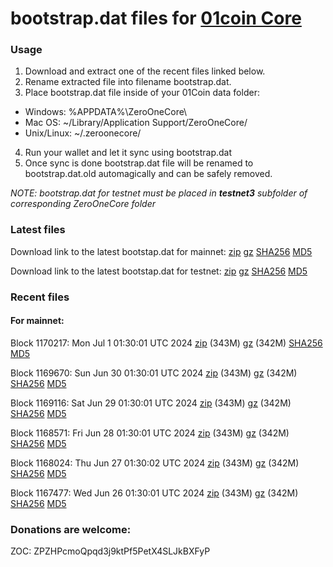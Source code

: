 # bootstrap.dat files for [01coin Core](https://01coin.io)

### Usage

1. Download and extract one of the recent files linked below.
2. Rename extracted file into filename bootstrap.dat.
3. Place bootstrap.dat file inside of your 01Coin data folder:
 - Windows: %APPDATA%\ZeroOneCore\
 - Mac OS: ~/Library/Application Support/ZeroOneCore/
 - Unix/Linux: ~/.zeroonecore/
4. Run your wallet and let it sync using bootstrap.dat
5. Once sync is done bootstrap.dat file will be renamed to bootstrap.dat.old automagically and can be safely removed.

_NOTE: bootstrap.dat for testnet must be placed in **testnet3** subfolder of corresponding ZeroOneCore folder_

### Latest files
Download link to the latest bootstap.dat for mainnet: [zip](https://files.01coin.io/mainnet/bootstrap.dat.zip) [gz](https://files.01coin.io/mainnet/bootstrap.dat.tar.gz) [SHA256](https://files.01coin.io/mainnet/sha256.txt) [MD5](https://files.01coin.io/mainnet/md5.txt)

Download link to the latest bootstap.dat for testnet: [zip](https://files.01coin.io/testnet/bootstrap.dat.zip) [gz](https://files.01coin.io/testnet/bootstrap.dat.tar.gz) [SHA256](https://files.01coin.io/testnet/sha256.txt) [MD5](https://files.01coin.io/testnet/md5.txt)

### Recent files

#### For mainnet:

Block 1170217: Mon Jul  1 01:30:01 UTC 2024 [zip](https://files.01coin.io/mainnet/2024-07-01/bootstrap.dat.zip) (343M) [gz](https://files.01coin.io/mainnet/2024-07-01/bootstrap.dat.tar.gz) (342M) [SHA256](https://files.01coin.io/mainnet/2024-07-01/sha256.txt) [MD5](https://files.01coin.io/mainnet/2024-07-01/md5.txt)

Block 1169670: Sun Jun 30 01:30:01 UTC 2024 [zip](https://files.01coin.io/mainnet/2024-06-30/bootstrap.dat.zip) (343M) [gz](https://files.01coin.io/mainnet/2024-06-30/bootstrap.dat.tar.gz) (342M) [SHA256](https://files.01coin.io/mainnet/2024-06-30/sha256.txt) [MD5](https://files.01coin.io/mainnet/2024-06-30/md5.txt)

Block 1169116: Sat Jun 29 01:30:01 UTC 2024 [zip](https://files.01coin.io/mainnet/2024-06-29/bootstrap.dat.zip) (343M) [gz](https://files.01coin.io/mainnet/2024-06-29/bootstrap.dat.tar.gz) (342M) [SHA256](https://files.01coin.io/mainnet/2024-06-29/sha256.txt) [MD5](https://files.01coin.io/mainnet/2024-06-29/md5.txt)

Block 1168571: Fri Jun 28 01:30:01 UTC 2024 [zip](https://files.01coin.io/mainnet/2024-06-28/bootstrap.dat.zip) (343M) [gz](https://files.01coin.io/mainnet/2024-06-28/bootstrap.dat.tar.gz) (342M) [SHA256](https://files.01coin.io/mainnet/2024-06-28/sha256.txt) [MD5](https://files.01coin.io/mainnet/2024-06-28/md5.txt)

Block 1168024: Thu Jun 27 01:30:02 UTC 2024 [zip](https://files.01coin.io/mainnet/2024-06-27/bootstrap.dat.zip) (343M) [gz](https://files.01coin.io/mainnet/2024-06-27/bootstrap.dat.tar.gz) (342M) [SHA256](https://files.01coin.io/mainnet/2024-06-27/sha256.txt) [MD5](https://files.01coin.io/mainnet/2024-06-27/md5.txt)

Block 1167477: Wed Jun 26 01:30:01 UTC 2024 [zip](https://files.01coin.io/mainnet/2024-06-26/bootstrap.dat.zip) (343M) [gz](https://files.01coin.io/mainnet/2024-06-26/bootstrap.dat.tar.gz) (342M) [SHA256](https://files.01coin.io/mainnet/2024-06-26/sha256.txt) [MD5](https://files.01coin.io/mainnet/2024-06-26/md5.txt)


### Donations are welcome:

ZOC: ZPZHPcmoQpqd3j9ktPf5PetX4SLJkBXFyP
